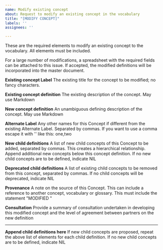 ```yaml
---
name: Modify existing concept
about: Request to modify an existing concept in the vocabulary
title: "[MODIFY CONCEPT]"
labels: ''
assignees: ''

---
```


These are the required elements to modify an existing concept to the vocabulary. All elements must be included.
 
For a large number of modifications, a spreadsheet with the required fields can be attached to this issue. If accepted, the modified definitions will be incorporated into the master document.
 
 
**Existing concept Label**
The existing title for the concept to be modified; no fancy characters.
 
**Existing concept definition**
The existing description of the concept. May use Markdown
 
**New concept definition**
An unambiguous defining description of the concept. May use Markdown
 
**Alternate Label**
Any other names for this Concept if different from the existing Alternate Label. Separated by commas. If you want to use a comma escape it with '\' like this: one\,two
 
**New child definitions**
A list of new child concepts of this Concept to be added, separated by commas. This creates a hierarchical relationship. Append additional new concepts below this concept definition.  If no new child concepts are to be defined, indicate NIL
 
**Deprecated child definitions**
A list of existing child concepts to be removed from this concept, separated by commas. If no child concepts will be deprecated, indicate NIL
 
**Provenance**
A note on the source of this Concept. This can include a reference to another concept, vocabulary or glossary. This must include the statement "MODIFIED <insert date>"
 
**Consultation**
Provide a summary of consultation undertaken in developing this modified concept and the level of agreement between partners on the new definition
 
----------------------------------------------
 
**Append child definitions here**
If new child concepts are proposed, repeat the above list of elements for each child definition. If no new child concepts are to be defined, indicate NIL
